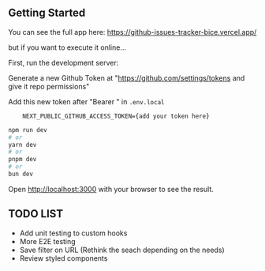 

## Getting Started

You can see the full app here: https://github-issues-tracker-bice.vercel.app/

but if you want to execute it online...

First, run the development server:

Generate a new Github Token at "https://github.com/settings/tokens and give it repo permissions"

Add this new token after "Bearer " in `.env.local`

```
    NEXT_PUBLIC_GITHUB_ACCESS_TOKEN={add your token here}
```


```bash
npm run dev
# or
yarn dev
# or
pnpm dev
# or
bun dev
```

Open [http://localhost:3000](http://localhost:3000) with your browser to see the result.

## TODO LIST

- Add unit testing to custom hooks
- More E2E testing
- Save filter on URL (Rethink the seach depending on the needs)
- Review styled components

